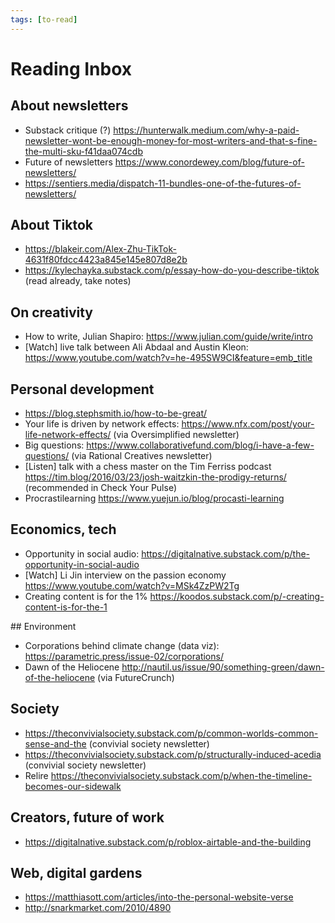 ```yaml
---
tags: [to-read]
---
```


# Reading Inbox

## About newsletters

- Substack critique (?) https://hunterwalk.medium.com/why-a-paid-newsletter-wont-be-enough-money-for-most-writers-and-that-s-fine-the-multi-sku-f41daa074cdb
- Future of newsletters https://www.conordewey.com/blog/future-of-newsletters/
- https://sentiers.media/dispatch-11-bundles-one-of-the-futures-of-newsletters/

## About Tiktok

- https://blakeir.com/Alex-Zhu-TikTok-4631f80fdcc4423a845e145e807d8e2b
- https://kylechayka.substack.com/p/essay-how-do-you-describe-tiktok (read already, take notes)

## On creativity

- How to write, Julian Shapiro: https://www.julian.com/guide/write/intro
- [Watch] live talk between Ali Abdaal and Austin Kleon: https://www.youtube.com/watch?v=he-495SW9CI&feature=emb_title

## Personal development

- https://blog.stephsmith.io/how-to-be-great/
- Your life is driven by network effects: https://www.nfx.com/post/your-life-network-effects/ (via Oversimplified newsletter)
- Big questions: https://www.collaborativefund.com/blog/i-have-a-few-questions/ (via Rational Creatives newsletter)
- [Listen] talk with a chess master on the Tim Ferriss podcast https://tim.blog/2016/03/23/josh-waitzkin-the-prodigy-returns/ (recommended in Check Your Pulse)
- Procrastilearning https://www.yuejun.io/blog/procasti-learning

## Economics, tech

- Opportunity in social audio: https://digitalnative.substack.com/p/the-opportunity-in-social-audio
- [Watch] Li Jin interview on the passion economy https://www.youtube.com/watch?v=MSk4ZzPW2Tg
- Creating content is for the 1% https://koodos.substack.com/p/-creating-content-is-for-the-1

## Environment

- Corporations behind climate change (data viz): https://parametric.press/issue-02/corporations/
- Dawn of the Heliocene http://nautil.us/issue/90/something-green/dawn-of-the-heliocene (via FutureCrunch)

## Society

- https://theconvivialsociety.substack.com/p/common-worlds-common-sense-and-the (convivial society newsletter)
- https://theconvivialsociety.substack.com/p/structurally-induced-acedia (convivial society newsletter)
- Relire https://theconvivialsociety.substack.com/p/when-the-timeline-becomes-our-sidewalk

## Creators, future of work

- https://digitalnative.substack.com/p/roblox-airtable-and-the-building

## Web, digital gardens

- https://matthiasott.com/articles/into-the-personal-website-verse
- http://snarkmarket.com/2010/4890
